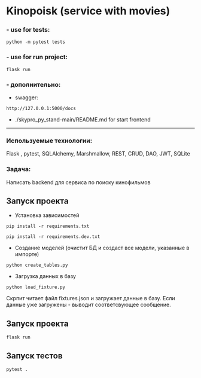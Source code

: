 # Kinopoisk (service with movies)
### - use for tests:
 ```shell 
python -m pytest tests
```
### - use for run project:
 ```shell 
flask run
```
### - дополнительно:
- swagger:
 ```shell 
http://127.0.0.1:5000/docs
```
- ./skypro_py_stand-main/README.md for start frontend

---

### Используемые технологии:
Flask , pytest, SQLAlchemy, Marshmallow, REST, CRUD, DAO, JWT, SQLite


### Задача: 
Написать backend для сервиса по поиску кинофильмов

## Запуск проекта
- Установка зависимостей
```shell
pip install -r requirements.txt

pip install -r requirements.dev.txt
```

- Создание моделей (очистит БД и создаст все модели, указанные в импорте)
```shell
python create_tables.py
```

- Загрузка данных в базу
```shell
python load_fixture.py
```
Скрпит читает файл fixtures.json и загружает данные в базу. Если данные уже загружены - выводит соответсвующее сообщение. 

## Запуск проекта

```shell
flask run
```

## Запуск тестов
```shell
pytest .
```

